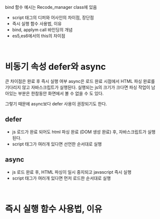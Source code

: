 bind 함수 예시는 
Recode_manager class에 있음

- script 태그의 디퍼와 어사인의 차이점, 장단점
- 즉시 실행 함수 사용법, 이유
- bind, applym call 바인딩의 개념
- es5,es6에서의 this의 차이점



<br/>

# 비동기 속성 defer와 async

큰 차이점은 완료 후 즉시 실행 여부
async은 로드 완료 시점에서 HTML 파싱 완료를 기다리지 않고 자바스크립트가 실행된다. 실행되는 js의 크기가 크다면 파싱 작업이 남아있는 부분은 한참동안 화면에서 볼 수 없을 수 도 있다.

그렇기 때문에 async보다 defer 사용이 권장되기도 한다.

## defer
- js 로드가 완료 되어도 html 파싱 완료 (DOM 생성 완료) 후, 자바스크립트가 실행된다.
- script 태그가 여러개 있다면 선언한 순서대로 실행

## async
- js 로드 완료 후, HTML 파싱이 일시 중지되고 javascript 즉시 실행
- script 태그가 여러개 있다면 먼저 로드한 순서대로 실행


<br/>

# 즉시 실행 함수 사용법, 이유